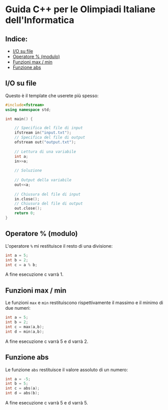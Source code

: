 # Guida C++ per le Olimpiadi Italiane dell'Informatica

## Indice:
* [I/O su file](#I/O-su-file)
* [Operatore % (modulo)](#operatore-%-(modulo))
* [Funzioni max / min](#funzioni-max/min)
* [Funzione abs](#funzione-abs)

## I/O su file
Questo è il template che userete più spesso:

```cpp
#include<fstream>
using namespace std;

int main() {

    // Specifica del file di input
    ifstream in("input.txt");
    // Specifica del file di output
    ofstream out("output.txt"); 
  
    // Lettura di una variabile
    int a;
    in>>a;
  
    // Soluzione
   
    // Output della variabile
    out<<a;
    
    // Chiusura del file di input
    in.close();
    // Chiusura del file di output
    out.close(); 
    return 0;
}
```

## Operatore % (modulo)
L'operatore ```%``` mi restituisce il resto di una divisione:
```cpp
int a = 5;
int b = 2;
int c = a % b;
```
A fine esecuzione c varrà 1.

## Funzioni max / min
Le funzioni ```max``` e ```min``` restituiscono rispettivamente il massimo e il minimo di due numeri:
```cpp
int a = 5;
int b = 2;
int c = max(a,b);
int d = min(a,b);
```
A fine esecuzione c varrà 5 e d varrà 2.

## Funzione abs
Le funzione ```abs``` restituisce il valore assoluto di un numero:
```cpp
int a = -5;
int b = 5;
int c = abs(a); 
int d = abs(b); 
```
A fine esecuzione c varrà 5 e d varrà 5.
